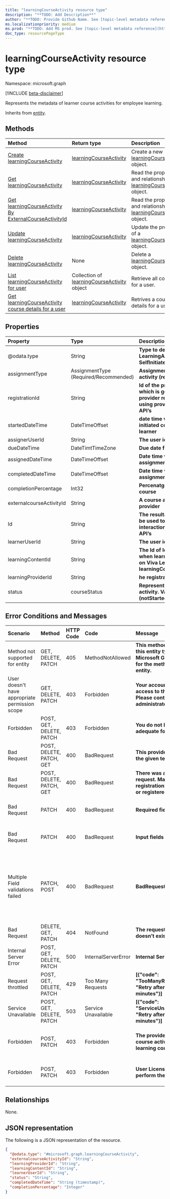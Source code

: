 ```yaml
---
title: "learningCourseActivity resource type"
description: "**TODO: Add Description**"
author: "**TODO: Provide Github Name. See [topic-level metadata reference](https://aka.ms/msgo?pagePath=Document-APIs/Guidelines/Metadata)**"
ms.localizationpriority: medium
ms.prod: "**TODO: Add MS prod. See [topic-level metadata reference](https://aka.ms/msgo?pagePath=Document-APIs/Guidelines/Metadata)**"
doc_type: resourcePageType
---
```


# learningCourseActivity resource type

Namespace: microsoft.graph

[!INCLUDE [beta-disclaimer](../../includes/beta-disclaimer.md)]

Represents the metadata of learner course activities for employee learning.

Inherits from [entity](../resources/entity.md).

## Methods
|Method|Return type|Description|
|:---|:---|:---|
|[Create learningCourseActivity](../api/employeeexperienceuser-post-learningcourseactivities.md)|[learningCourseActivity](../resources/learningcourseactivity.md)|Create a new [learningCourseActivity](../resources/learningcourseactivity.md) object.|
|[Get learningCourseActivity](../api/learningcourseactivity-get.md)|[learningCourseActivity](../resources/learningcourseactivity.md)|Read the properties and relationships of a [learningCourseActivity](../resources/learningcourseactivity.md) object.|
|[Get learningCourseActivity By ExternalCourseActivityId](../api/learningcourseactivity-getByExternalCourseActivityId.md)|[learningCourseActivity](../resources/learningcourseactivity.md)|Read the properties and relationships of a [learningCourseActivity](../resources/learningcourseactivity.md) object.|
|[Update learningCourseActivity](../api/learningcourseactivity-update.md)|[learningCourseActivity](../resources/learningcourseactivity.md)|Update the properties of a [learningCourseActivity](../resources/learningcourseactivity.md) object.|
|[Delete learningCourseActivity](../api/employeeexperienceuser-delete-learningcourseactivities.md)|None|Delete a [learningCourseActivity](../resources/learningcourseactivity.md) object.|
|[List learningCourseActivity for user](../api/employeeexperienceuser-list-learningcourseactivities.md)|Collection of [learningCourseActivity](../resources/learningcourseactivity.md) object|Retrieve all courses for a user.|
|[Get learningCourseActivity course details for a user](../api/employeeexperience-get)|[learningCourseActivity](../resources/learningcourseactivity.md)|Retrives a course details for a user.|

## Properties
|Property|Type|Description|
|:---|:---|:---|
|@odata.type|String|**Type to determine if it’s a LearningAssignment or SelfInitiated course**
|assignmentType|AssignmentType (Required/Recommended)|**AssignmentType for the course activity (required/recommended)**
|registrationId|String|**Id of the provider. It’s a GUID which is generated when the provider registers on viva learning using provider registration graph API’s**
|startedDateTime|DateTimeOffset|**date time value on which the self-initiated course was started by the learner**
|assignerUserId|String|**The user id of the assigner**
|dueDateTime|DateTimtTimeZone|**Due date for the course activity**
|assignedDateTime|DateTimeOffset|**Date time value when the assignment was completed**
|completedDateTime|DateTimeOffset|**Date time value when the assignment was completed**|
|completionPercentage|Int32|**Percenatge completion value of course**|
|externalcourseActivityId|String|**A course activity id generated at provider**|
|Id|String|**The resultant id of this request can be used to make further interactions to the course activity API’s**
|learnerUserId|String|**The user id of the learner**|
|learningContentId|String|**The Id of learning content received when learning content is created on Viva Learning using learningContent graph API’s**|
|learningProviderId|String|**he registration Id of the provider**|
|status|courseStatus|**Represents status of the course activity. Values are (notStarted/inProgress/completed)**|


## Error Conditions and Messages
|Scenario|Method|HTTP Code|Code|Message|Details|
|:---|:---|:---|:---|:---|:---|
|Method not supported for entity|GET, DELETE, PATCH|405|MethodNotAllowed|**This method is not supported for this entity type. Reference the Microsoft Graph documentation for the methods applicable to this entity.**|
|User doesn't have appropriate permission scope|GET, DELETE, PATCH|403|Forbidden|**Your account does not have access to this report or data. Please contact your global administrator to request access.** 
|Forbidden|POST, GET, DELETE, PATCH|403|Forbidden|**You do not have a service plan adequate for this request.** 
|Bad Request|POST, DELETE, PATCH, GET|400|BadRequest|**This provider isn't enabled for the given tenant.** 
|Bad Request|POST, DELETE, PATCH, GET|400|BadRequest|**There was an issue with your request. Make sure the registrationId you entered is valid or registered for your tenant.**
|Bad Request|PATCH|400|BadRequest|**Required fields are missing**|[{"code": "badRequest","message": "Input Field {fieldName} is required"}]|
|Bad Request|PATCH|400|BadRequest|**Input fields are invalid** |[{"code": "badRequest","message": "Input field {fieldName} is invalid"}]|
|Multiple Field validations failed|PATCH, POST|400|BadRequest|**BadRequest**|[{"code": "badRequest","message": "Input field {fieldName} shouldn't be empty"},{"code": "badRequest","message": "Input Field {fieldName} is required"}, {"code": "badRequest","message": "Input field {fieldName} length exceeded than {expectedLength}"}]|
|Bad Request|DELETE, GET, PATCH|404|NotFound|**The requested assignment {id} doesn’t exist."**
|Internal Server Error|POST, GET, DELETE, PATCH|500|InternalServerError|**Internal Server Error.** 
|Request throttled|POST, GET, DELETE, PATCH|429|Too Many Requests|**[{"code": "TooManyRequests","message": "Retry after {noOfMinutes} minutes"}]**| 
|Service Unavailable|POST, GET, DELETE, PATCH|503|Service Unavailable|**[{"code": "ServiceUnavailable","message": "Retry after {noOfMinutes} minutes"}]**|
|Forbidden|POST, PATCH|403|Forbidden|**The provider is not valid to create course activity for the given learning content**|When the registrationId/learningProviderId doesnot match with the provider with which the LearningContent is created|
|Forbidden|POST, PATCH|403|Forbidden|**User License is not valid to perform the operation**|When the user for which Assignment is being created does not have a premium license|



## Relationships
None.

## JSON representation
The following is a JSON representation of the resource.
<!-- {
  "blockType": "resource",
  "keyProperty": "id",
  "@odata.type": "microsoft.graph.learningCourseActivity",
  "openType": false
}
-->
``` json
{
  "@odata.type": "#microsoft.graph.learningCourseActivity",
  "externalcourseActivityId": "String",
  "learningProviderId": "String",
  "learningContentId": "String",
  "learnerUserId": "String",
  "status": "String",
  "completedDateTime": "String (timestamp)",
  "completionPercentage": "Integer"
}
```

